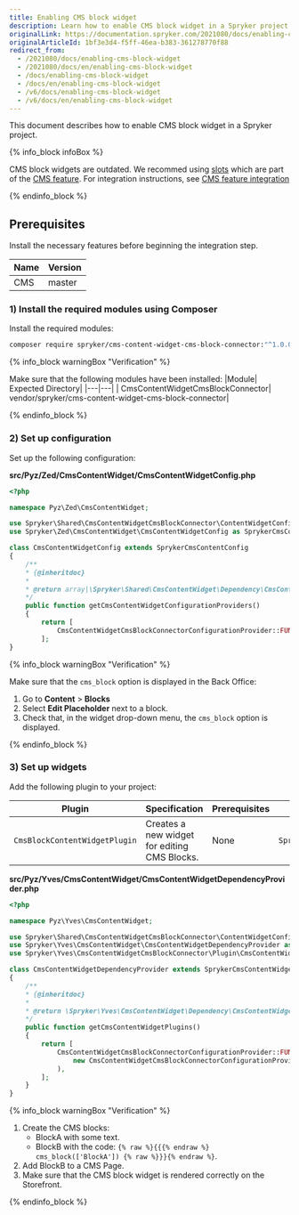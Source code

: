 ```yaml
---
title: Enabling CMS block widget
description: Learn how to enable CMS block widget in a Spryker project.
originalLink: https://documentation.spryker.com/2021080/docs/enabling-cms-block-widget
originalArticleId: 1bf3e3d4-f5ff-46ea-b383-361278770f88
redirect_from:
  - /2021080/docs/enabling-cms-block-widget
  - /2021080/docs/en/enabling-cms-block-widget
  - /docs/enabling-cms-block-widget
  - /docs/en/enabling-cms-block-widget
  - /v6/docs/enabling-cms-block-widget
  - /v6/docs/en/enabling-cms-block-widget
---
```


This document describes how to enable CMS block widget in a Spryker project.

{% info_block infoBox %}

CMS block widgets are outdated. We recommed using [slots](/docs/scos/dev/features/{{page.version}}/cms/cms-feature-overview/templates-and-slots-overview.html#slot) which are part of the [CMS feature](/docs/scos/dev/features/{{page.version}}/cms/cms.html). For integration instructions, see [CMS feature integration](/docs/scos/dev/features/{{page.version}}/cms/cms.html-feature-integration-guide)

{% endinfo_block %}

## Prerequisites
Install the necessary features before beginning the integration step.

| Name | Version |
| --- | --- |
| CMS |master  |

### 1) Install the required modules using Composer

Install the required modules:
```bash
composer require spryker/cms-content-widget-cms-block-connector:"^1.0.0" --update-with-dependencie
```

{% info_block warningBox "Verification" %}

Make sure that the following modules have been installed:
|Module| Expected Directory|
|---|---|
| CmsContentWidgetCmsBlockConnector| vendor/spryker/cms-content-widget-cms-block-connector|

{% endinfo_block %}

### 2) Set up configuration

Set up the following configuration:

**src/Pyz/Zed/CmsContentWidget/CmsContentWidgetConfig.php**

```php
<?php

namespace Pyz\Zed\CmsContentWidget;

use Spryker\Shared\CmsContentWidgetCmsBlockConnector\ContentWidgetConfigurationProvider\CmsContentWidgetCmsBlockConnectorConfigurationProvider;
use Spryker\Zed\CmsContentWidget\CmsContentWidgetConfig as SprykerCmsContentConfig;

class CmsContentWidgetConfig extends SprykerCmsContentConfig
{
	/**
	* {@inheritdoc}
	*
	* @return array|\Spryker\Shared\CmsContentWidget\Dependency\CmsContentWidgetConfigurationProviderInterface[]
	*/
	public function getCmsContentWidgetConfigurationProviders()
	{
		return [
			CmsContentWidgetCmsBlockConnectorConfigurationProvider::FUNCTION_NAME => new CmsContentWidgetCmsBlockConnectorConfigurationProvider(),
		];
}
```

{% info_block warningBox "Verification" %}

Make sure that the `cms_block` option is displayed in the Back Office:
1. Go to **Content** > **Blocks**
2. Select **Edit Placeholder** next to a block.
3. Check that, in the widget drop-down menu, the `cms_block` option is displayed.

{% endinfo_block %}

### 3) Set up widgets

Add the following plugin to your project:

|Plugin  | Specification | Prerequisites | Namespace |
| --- | --- | --- | --- |
|  `CmsBlockContentWidgetPlugin`| Creates a new widget for editing CMS Blocks. |None  | `Spryker\Yves\CmsContentWidgetCmsBlockConnector\Plugin` |

**src/Pyz/Yves/CmsContentWidget/CmsContentWidgetDependencyProvider.php**

```php
<?php

namespace Pyz\Yves\CmsContentWidget;

use Spryker\Shared\CmsContentWidgetCmsBlockConnector\ContentWidgetConfigurationProvider\CmsContentWidgetCmsBlockConnectorConfigurationProvider;
use Spryker\Yves\CmsContentWidget\CmsContentWidgetDependencyProvider as SprykerCmsContentWidgetDependencyProvider;
use Spryker\Yves\CmsContentWidgetCmsBlockConnector\Plugin\CmsContentWidget\CmsBlockContentWidgetPlugin;

class CmsContentWidgetDependencyProvider extends SprykerCmsContentWidgetDependencyProvider
{
	/**
	* {@inheritdoc}
	*
	* @return \Spryker\Yves\CmsContentWidget\Dependency\CmsContentWidgetPluginInterface[]
	*/
	public function getCmsContentWidgetPlugins()
	{
		return [
			CmsContentWidgetCmsBlockConnectorConfigurationProvider::FUNCTION_NAME => new CmsBlockContentWidgetPlugin(
				new CmsContentWidgetCmsBlockConnectorConfigurationProvider()
			),
		];
	}
}
```

{% info_block warningBox "Verification" %}

1. Create the CMS blocks:
    * BlockA with some text.
    * BlockB with the code: `{% raw %}{{{% endraw %} cms_block(['BlockA']) {% raw %}}}{% endraw %}`.    
2. Add BlockB to a CMS Page.
3. Make sure that the CMS block widget is rendered correctly on the Storefront.

{% endinfo_block %}
